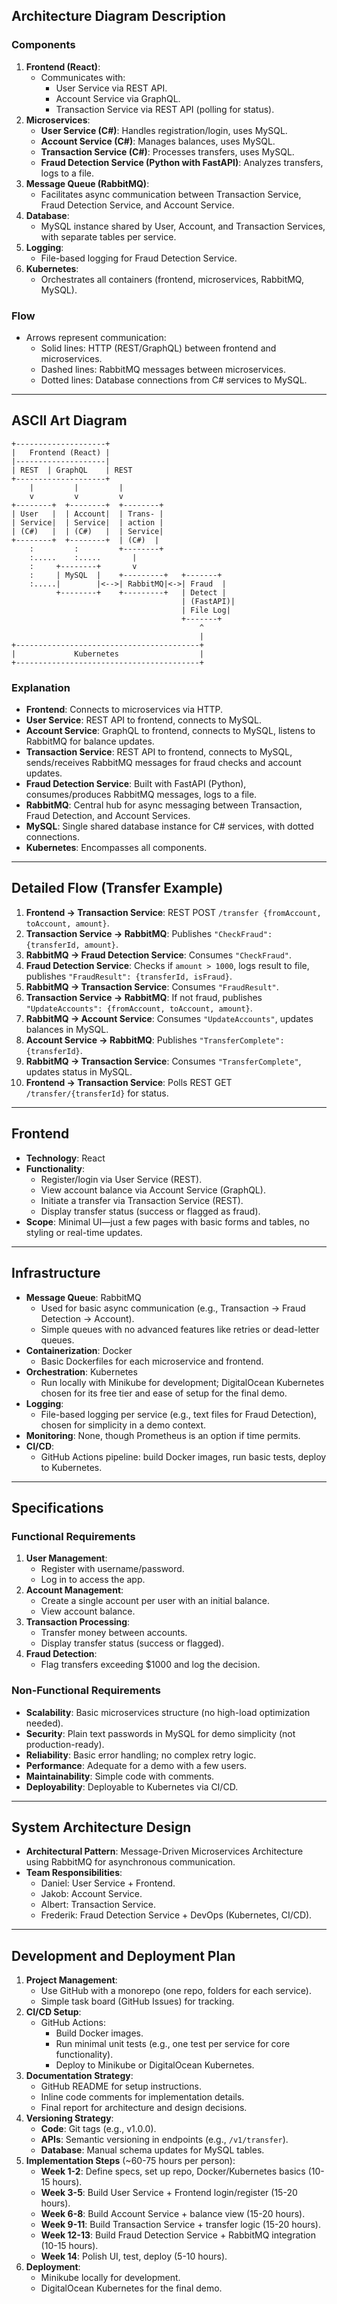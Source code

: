 ## Architecture Diagram Description

### Components
1. **Frontend (React)**:
   - Communicates with:
     - User Service via REST API.
     - Account Service via GraphQL.
     - Transaction Service via REST API (polling for status).
2. **Microservices**:
   - **User Service (C#)**: Handles registration/login, uses MySQL.
   - **Account Service (C#)**: Manages balances, uses MySQL.
   - **Transaction Service (C#)**: Processes transfers, uses MySQL.
   - **Fraud Detection Service (Python with FastAPI)**: Analyzes transfers, logs to a file.
3. **Message Queue (RabbitMQ)**:
   - Facilitates async communication between Transaction Service, Fraud Detection Service, and Account Service.
4. **Database**:
   - MySQL instance shared by User, Account, and Transaction Services, with separate tables per service.
5. **Logging**:
   - File-based logging for Fraud Detection Service.
6. **Kubernetes**:
   - Orchestrates all containers (frontend, microservices, RabbitMQ, MySQL).

### Flow
- Arrows represent communication:
  - Solid lines: HTTP (REST/GraphQL) between frontend and microservices.
  - Dashed lines: RabbitMQ messages between microservices.
  - Dotted lines: Database connections from C# services to MySQL.

---

## ASCII Art Diagram

```
+--------------------+
|   Frontend (React) |
|--------------------|
| REST  | GraphQL    | REST
+--------------------+
    |         |         |
    v         v         v
+--------+  +--------+  +--------+
| User   |  | Account|  | Trans- |
| Service|  | Service|  | action |
| (C#)   |  | (C#)   |  | Service|
+--------+  +--------+  | (C#)  |
    :         :         +--------+
    :.....    :.....       |
    :     +--------+       v
    :     | MySQL  |    +---------+   +-------+
    :.....|        |<-->| RabbitMQ|<->| Fraud  |
          +--------+    +---------+   | Detect |
                                      | (FastAPI)|
                                      | File Log|
                                      +-------+
                                          ^
                                          |
+-----------------------------------------+
|             Kubernetes                  |
+-----------------------------------------+
```

### Explanation
- **Frontend**: Connects to microservices via HTTP.
- **User Service**: REST API to frontend, connects to MySQL.
- **Account Service**: GraphQL to frontend, connects to MySQL, listens to RabbitMQ for balance updates.
- **Transaction Service**: REST API to frontend, connects to MySQL, sends/receives RabbitMQ messages for fraud checks and account updates.
- **Fraud Detection Service**: Built with FastAPI (Python), consumes/produces RabbitMQ messages, logs to a file.
- **RabbitMQ**: Central hub for async messaging between Transaction, Fraud Detection, and Account Services.
- **MySQL**: Single shared database instance for C# services, with dotted connections.
- **Kubernetes**: Encompasses all components.

---

## Detailed Flow (Transfer Example)
1. **Frontend → Transaction Service**: REST POST `/transfer {fromAccount, toAccount, amount}`.
2. **Transaction Service → RabbitMQ**: Publishes `"CheckFraud": {transferId, amount}`.
3. **RabbitMQ → Fraud Detection Service**: Consumes `"CheckFraud"`.
4. **Fraud Detection Service**: Checks if `amount > 1000`, logs result to file, publishes `"FraudResult": {transferId, isFraud}`.
5. **RabbitMQ → Transaction Service**: Consumes `"FraudResult"`.
6. **Transaction Service → RabbitMQ**: If not fraud, publishes `"UpdateAccounts": {fromAccount, toAccount, amount}`.
7. **RabbitMQ → Account Service**: Consumes `"UpdateAccounts"`, updates balances in MySQL.
8. **Account Service → RabbitMQ**: Publishes `"TransferComplete": {transferId}`.
9. **RabbitMQ → Transaction Service**: Consumes `"TransferComplete"`, updates status in MySQL.
10. **Frontend → Transaction Service**: Polls REST GET `/transfer/{transferId}` for status.

---

## Frontend
- **Technology**: React
- **Functionality**: 
  - Register/login via User Service (REST).
  - View account balance via Account Service (GraphQL).
  - Initiate a transfer via Transaction Service (REST).
  - Display transfer status (success or flagged as fraud).
- **Scope**: Minimal UI—just a few pages with basic forms and tables, no styling or real-time updates.

---

## Infrastructure
- **Message Queue**: RabbitMQ
  - Used for basic async communication (e.g., Transaction → Fraud Detection → Account).
  - Simple queues with no advanced features like retries or dead-letter queues.
- **Containerization**: Docker
  - Basic Dockerfiles for each microservice and frontend.
- **Orchestration**: Kubernetes
  - Run locally with Minikube for development; DigitalOcean Kubernetes chosen for its free tier and ease of setup for the final demo.
- **Logging**: 
  - File-based logging per service (e.g., text files for Fraud Detection), chosen for simplicity in a demo context.
- **Monitoring**: None, though Prometheus is an option if time permits.
- **CI/CD**: 
  - GitHub Actions pipeline: build Docker images, run basic tests, deploy to Kubernetes.

---

## Specifications
### Functional Requirements
1. **User Management**:
   - Register with username/password.
   - Log in to access the app.
2. **Account Management**:
   - Create a single account per user with an initial balance.
   - View account balance.
3. **Transaction Processing**:
   - Transfer money between accounts.
   - Display transfer status (success or flagged).
4. **Fraud Detection**:
   - Flag transfers exceeding $1000 and log the decision.

### Non-Functional Requirements
- **Scalability**: Basic microservices structure (no high-load optimization needed).
- **Security**: Plain text passwords in MySQL for demo simplicity (not production-ready).
- **Reliability**: Basic error handling; no complex retry logic.
- **Performance**: Adequate for a demo with a few users.
- **Maintainability**: Simple code with comments.
- **Deployability**: Deployable to Kubernetes via CI/CD.

---

## System Architecture Design
- **Architectural Pattern**: Message-Driven Microservices Architecture using RabbitMQ for asynchronous communication.
- **Team Responsibilities**:
  - Daniel: User Service + Frontend.
  - Jakob: Account Service.
  - Albert: Transaction Service.
  - Frederik: Fraud Detection Service + DevOps (Kubernetes, CI/CD).

---

## Development and Deployment Plan
1. **Project Management**:
   - Use GitHub with a monorepo (one repo, folders for each service).
   - Simple task board (GitHub Issues) for tracking.
2. **CI/CD Setup**:
   - GitHub Actions:
     - Build Docker images.
     - Run minimal unit tests (e.g., one test per service for core functionality).
     - Deploy to Minikube or DigitalOcean Kubernetes.
3. **Documentation Strategy**:
   - GitHub README for setup instructions.
   - Inline code comments for implementation details.
   - Final report for architecture and design decisions.
4. **Versioning Strategy**:
   - **Code**: Git tags (e.g., v1.0.0).
   - **APIs**: Semantic versioning in endpoints (e.g., `/v1/transfer`).
   - **Database**: Manual schema updates for MySQL tables.
5. **Implementation Steps** (~60-75 hours per person):
   - **Week 1-2**: Define specs, set up repo, Docker/Kubernetes basics (10-15 hours).
   - **Week 3-5**: Build User Service + Frontend login/register (15-20 hours).
   - **Week 6-8**: Build Account Service + balance view (15-20 hours).
   - **Week 9-11**: Build Transaction Service + transfer logic (15-20 hours).
   - **Week 12-13**: Build Fraud Detection Service + RabbitMQ integration (10-15 hours).
   - **Week 14**: Polish UI, test, deploy (5-10 hours).
6. **Deployment**:
   - Minikube locally for development.
   - DigitalOcean Kubernetes for the final demo.
